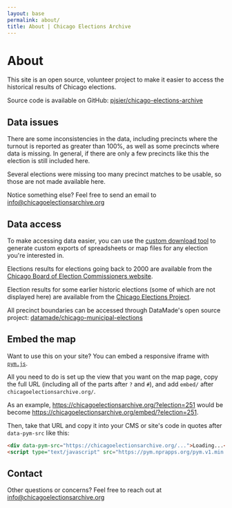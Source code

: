 ```yaml
---
layout: base
permalink: about/
title: About | Chicago Elections Archive
---
```


# About

This site is an open source, volunteer project to make it easier to access the historical results of Chicago elections.

Source code is available on GitHub: [pjsier/chicago-elections-archive](https://github.com/pjsier/chicago-elections-archive)

## Data issues

There are some inconsistencies in the data, including precincts where the turnout is reported as greater than 100%, as well as some precincts where data is missing. In general, if there are only a few precincts like this the election is still included here.

Several elections were missing too many precinct matches to be usable, so those are not made available here.

Notice something else? Feel free to send an email to [info@chicagoelectionsarchive.org](mailto:info@chicagoelectionsarchive.org)

## Data access

To make accessing data easier, you can use the [custom download tool](/download/) to generate custom exports of spreadsheets or map files for any election you're interested in.

Elections results for elections going back to 2000 are available from the [Chicago Board of Election Commissioners website](https://chicagoelections.gov/en/election-results.html).

Election results for some earlier historic elections (some of which are not displayed here) are available from the [Chicago Elections Project](https://data.lib.vt.edu/articles/dataset/Chicago_Elections_Project/14099084).

All precinct boundaries can be accessed through DataMade's open source project: [datamade/chicago-municipal-elections](https://github.com/datamade/chicago-municipal-elections)

## Embed the map

Want to use this on your site? You can embed a responsive iframe with [`pym.js`](https://blog.apps.npr.org/pym.js/).

All you need to do is set up the view that you want on the map page, copy the full URL (including all of the parts after `?` and `#`), and add `embed/` after `chicagoelectionsarchive.org/`.

As an example, https://chicagoelectionsarchive.org/?election=251 would be become https://chicagoelectionsarchive.org/embed/?election=251.

Then, take that URL and copy it into your CMS or site's code in quotes after `data-pym-src` like this:

```html
<div data-pym-src="https://chicagoelectionsarchive.org/...">Loading...</div>
<script type="text/javascript" src="https://pym.nprapps.org/pym.v1.min.js"></script>
```

## Contact

Other questions or concerns? Feel free to reach out at [info@chicagoelectionsarchive.org](mailto:info@chicagoelectionsarchive.org)
